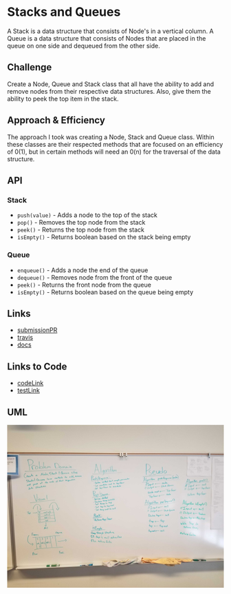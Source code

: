 # Stacks and Queues
A Stack is a data structure that consists of Node's in a vertical column. A Queue is a data structure that consists of Nodes that are placed in the queue on one side and dequeued from the other side.

## Challenge
Create a Node, Queue and Stack class that all have the ability to add and remove nodes from their respective data structures. Also, give them the ability to peek the top item in the stack.

## Approach & Efficiency
The approach I took was creating a Node, Stack and Queue class. Within these classes are their respected methods that are focused on an efficiency of 0(1), but in certain methods will need an 0(n) for the traversal of the data structure.

## API

### Stack
* `push(value)` - Adds a node to the top of the stack
* `pop()` - Removes the top node from the stack
* `peek()` - Returns the top node from the stack
* `isEmpty()` - Returns boolean based on the stack being empty

### Queue
* `enqueue()` - Adds a node the end of the queue
* `dequeue()` - Removes node from the front of the queue
* `peek()` - Returns the front node from the queue
* `isEmpty()` - Returns boolean based on the queue being empty

## Links
* [submissionPR](https://github.com/trevorthompson-401-advanced-javascript/data-structures-and-algorithms/pull/15/)
* [travis](https://travis-ci.com/trevorthompson-401-advanced-javascript/data-structures-and-algorithms/builds/145268849)
* [docs](/docs)

## Links to Code
* [codeLink](stacks-and-queues.js)
* [testLink](__tests__/stacks-and-queues.test.js)


## UML
![Stack & Queue: Pop, Push, Peek and isEmpty](assets/stacks-and-queues.jpg)

